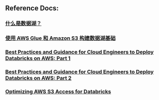 ## Reference Docs:

### [什么是数据湖？](https://aws.amazon.com/cn/big-data/datalakes-and-analytics/what-is-a-data-lake/)

### [使用 AWS Glue 和 Amazon S3 构建数据湖基础](https://aws.amazon.com/cn/blogs/china/use-aws-glue-amazon-s3-build-datalake/)

### [Best Practices and Guidance for Cloud Engineers to Deploy Databricks on AWS: Part 1](https://www.databricks.com/blog/2022/09/30/best-practices-and-guidance-cloud-engineers-deploy-databricks-aws-part-1.html#:~:text=Databricks%20architecture%20for%20cloud%20engineers%201%20The%20control,that%20are%20spun%20up%20within%20your%20AWS%20environment.)

### [Best Practices and Guidance for Cloud Engineers to Deploy Databricks on AWS: Part 2](https://www.databricks.com/blog/2023/01/27/best-practices-and-guidance-cloud-engineers-deploy-databricks-aws-part-2.html)

### [Optimizing AWS S3 Access for Databricks](https://www.databricks.com/blog/2022/11/08/optimizing-aws-s3-access-databricks.html)

